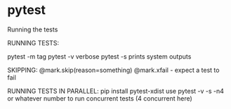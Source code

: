 # pytest
Running the tests

RUNNING TESTS:

pytest -m tag
pytest -v verbose
pytest -s prints system outputs


SKIPPING:
@mark.skip(reason=something)
@mark.xfail - expect a test to fail

RUNNING TESTS IN PARALLEL:
pip install pytest-xdist
use pytest -v -s -n4 or whatever number to run concurrent tests (4 concurrent here)